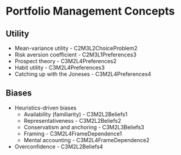 Portfolio Management Concepts
==
Utility
--
- Mean-variance utility - C2M3L2ChoiceProblem2
- Risk aversion coefficient - C2M3L1Preferences3
- Prospect theory - C3M2L4Preferences2
- Habit utility - C3M2L4Preferences3
- Catching up with the Joneses - C3M2L4Preferences4

Biases
--
- Heuristics-driven biases
    - Availability (familiarity) - C3M2L2Beliefs1
    - Representativeness - C3M2L2Beliefs2
    - Conservatism and anchoring - C3M2L3Beliefs3
    - Framing - C3M2L4FrameDependence1
    - Mental accounting - C3M2L4FrameDependence2
- Overconfidence - C3M2L2Beliefs4
